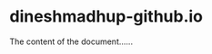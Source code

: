 # dineshmadhup-github.io
<!DOCTYPE HTML>
<html>
<head>
<title>Title of the document</title>
</head>

<body>
The content of the document......
</body>

</html>
